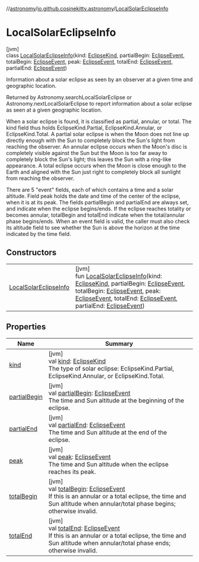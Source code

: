//[astronomy](../../../index.md)/[io.github.cosinekitty.astronomy](../index.md)/[LocalSolarEclipseInfo](index.md)

# LocalSolarEclipseInfo

[jvm]\
class [LocalSolarEclipseInfo](index.md)(kind: [EclipseKind](../-eclipse-kind/index.md), partialBegin: [EclipseEvent](../-eclipse-event/index.md), totalBegin: [EclipseEvent](../-eclipse-event/index.md), peak: [EclipseEvent](../-eclipse-event/index.md), totalEnd: [EclipseEvent](../-eclipse-event/index.md), partialEnd: [EclipseEvent](../-eclipse-event/index.md))

Information about a solar eclipse as seen by an observer at a given time and geographic location.

Returned by Astronomy.searchLocalSolarEclipse or Astronomy.nextLocalSolarEclipse to report information about a solar eclipse as seen at a given geographic location.

When a solar eclipse is found, it is classified as partial, annular, or total. The kind field thus holds EclipseKind.Partial, EclipseKind.Annular, or EclipseKind.Total. A partial solar eclipse is when the Moon does not line up directly enough with the Sun to completely block the Sun's light from reaching the observer. An annular eclipse occurs when the Moon's disc is completely visible against the Sun but the Moon is too far away to completely block the Sun's light; this leaves the Sun with a ring-like appearance. A total eclipse occurs when the Moon is close enough to the Earth and aligned with the Sun just right to completely block all sunlight from reaching the observer.

There are 5 "event" fields, each of which contains a time and a solar altitude. Field peak holds the date and time of the center of the eclipse, when it is at its peak. The fields partialBegin and partialEnd are always set, and indicate when the eclipse begins/ends. If the eclipse reaches totality or becomes annular, totalBegin and totalEnd indicate when the total/annular phase begins/ends. When an event field is valid, the caller must also check its altitude field to see whether the Sun is above the horizon at the time indicated by the time field. </remarks>

## Constructors

| | |
|---|---|
| [LocalSolarEclipseInfo](-local-solar-eclipse-info.md) | [jvm]<br>fun [LocalSolarEclipseInfo](-local-solar-eclipse-info.md)(kind: [EclipseKind](../-eclipse-kind/index.md), partialBegin: [EclipseEvent](../-eclipse-event/index.md), totalBegin: [EclipseEvent](../-eclipse-event/index.md), peak: [EclipseEvent](../-eclipse-event/index.md), totalEnd: [EclipseEvent](../-eclipse-event/index.md), partialEnd: [EclipseEvent](../-eclipse-event/index.md)) |

## Properties

| Name | Summary |
|---|---|
| [kind](kind.md) | [jvm]<br>val [kind](kind.md): [EclipseKind](../-eclipse-kind/index.md)<br>The type of solar eclipse: EclipseKind.Partial, EclipseKind.Annular, or EclipseKind.Total. |
| [partialBegin](partial-begin.md) | [jvm]<br>val [partialBegin](partial-begin.md): [EclipseEvent](../-eclipse-event/index.md)<br>The time and Sun altitude at the beginning of the eclipse. |
| [partialEnd](partial-end.md) | [jvm]<br>val [partialEnd](partial-end.md): [EclipseEvent](../-eclipse-event/index.md)<br>The time and Sun altitude at the end of the eclipse. |
| [peak](peak.md) | [jvm]<br>val [peak](peak.md): [EclipseEvent](../-eclipse-event/index.md)<br>The time and Sun altitude when the eclipse reaches its peak. |
| [totalBegin](total-begin.md) | [jvm]<br>val [totalBegin](total-begin.md): [EclipseEvent](../-eclipse-event/index.md)<br>If this is an annular or a total eclipse, the time and Sun altitude when annular/total phase begins; otherwise invalid. |
| [totalEnd](total-end.md) | [jvm]<br>val [totalEnd](total-end.md): [EclipseEvent](../-eclipse-event/index.md)<br>If this is an annular or a total eclipse, the time and Sun altitude when annular/total phase ends; otherwise invalid. |
